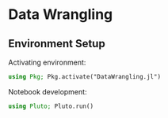 # Data Wrangling

## Environment Setup

Activating environment:

```julia
using Pkg; Pkg.activate("DataWrangling.jl")
```

Notebook development:

```jl
using Pluto; Pluto.run()
```
